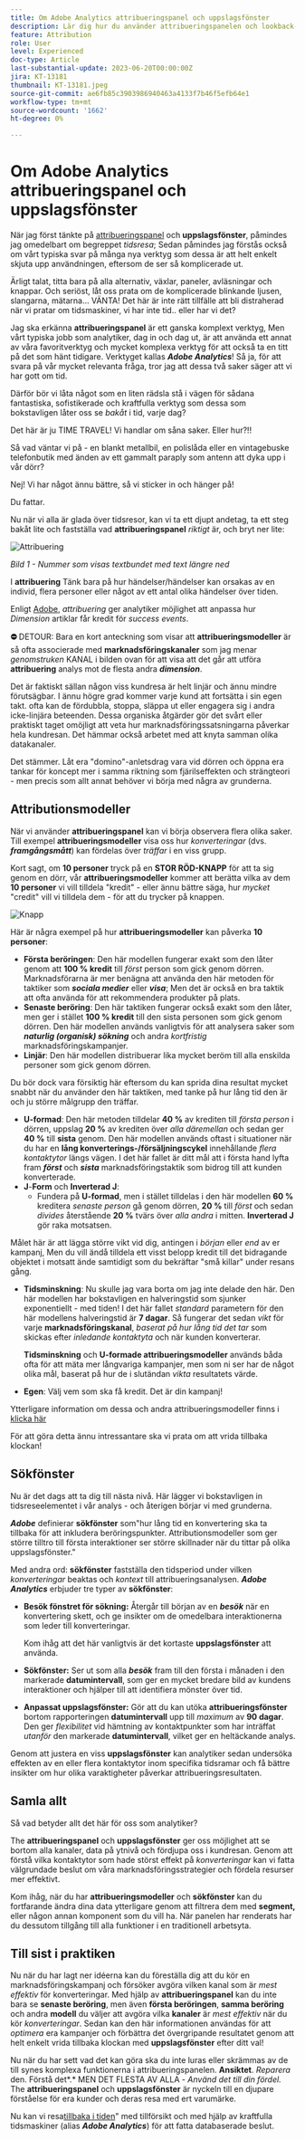 ```yaml
---
title: Om Adobe Analytics attribueringspanel och uppslagsfönster
description: Lär dig hur du använder attribueringspanelen och lookback-fönstret för att förstå kundbeteenden och anpassa hur dimensionsobjekt får kredit för lyckade händelser.
feature: Attribution
role: User
level: Experienced
doc-type: Article
last-substantial-update: 2023-06-20T00:00:00Z
jira: KT-13181
thumbnail: KT-13181.jpeg
source-git-commit: ae6fb85c3903986940463a4133f7b46f5efb64e1
workflow-type: tm+mt
source-wordcount: '1662'
ht-degree: 0%

---
```



# Om Adobe Analytics attribueringspanel och uppslagsfönster

När jag först tänkte på [attribueringspanel](https://experienceleague.adobe.com/docs/analytics-platform/using/cja-workspace/panels/attribution.html?lang=en) och **uppslagsfönster**, påmindes jag omedelbart om begreppet *tidsresa*; Sedan påmindes jag förstås också om vårt typiska svar på många nya verktyg som dessa är att helt enkelt skjuta upp användningen, eftersom de ser så komplicerade ut.

Ärligt talat, titta bara på alla alternativ, växlar, paneler, avläsningar och knappar.  Och seriöst, låt oss prata om de komplicerade blinkande ljusen, slangarna, mätarna... VÄNTA!  Det här är inte rätt tillfälle att bli distraherad när vi pratar om tidsmaskiner, vi har inte tid.. eller har vi det?

Jag ska erkänna **attribueringspanel** är ett ganska komplext verktyg, Men vårt typiska jobb som analytiker, dag in och dag ut, är att använda ett annat av våra favoritverktyg och mycket komplexa verktyg för att också ta en titt på det som hänt tidigare. Verktyget kallas ***Adobe Analytics***!  Så ja, för att svara på vår mycket relevanta fråga, tror jag att dessa två saker säger att vi har gott om tid.

Därför bör vi låta något som en liten rädsla stå i vägen för sådana fantastiska, sofistikerade och kraftfulla verktyg som dessa som bokstavligen låter oss se *bakåt* i tid, varje dag?

Det här är ju TIME TRAVEL!  Vi handlar om såna saker.  Eller hur?!!

Så vad väntar vi på - en blankt metallbil, en polislåda eller en vintagebuske telefonbutik med änden av ett gammalt paraply som antenn att dyka upp i vår dörr?

Nej!  Vi har något ännu bättre, så vi sticker in och hänger på!

Du fattar.


Nu när vi alla är glada över tidsresor, kan vi ta ett djupt andetag, ta ett steg bakåt lite och fastställa vad **attribueringspanel** *riktigt* är, och bryt ner lite:

![Attribuering](assets/attribution.png)

*Bild 1 - Nummer som visas textbundet med text längre ned*

I **attribuering** Tänk bara på hur händelser/händelser kan orsakas av en individ, flera personer eller något av ett antal olika händelser över tiden.

Enligt [Adobe](https://experienceleague.adobe.com/docs/analytics-platform/using/cja-workspace/attribution/overview.html?lang=en), *attribuering* ger analytiker möjlighet att anpassa hur *Dimension* artiklar får kredit för *success events*.


**⛔** DETOUR: Bara en kort anteckning som visar att **attribueringsmodeller** är så ofta associerade med **marknadsföringskanaler** som jag menar *genomstruken* KANAL i bilden ovan för att visa att det går att utföra **attribuering** analys mot de flesta andra ***dimension***.


Det är faktiskt sällan någon viss kundresa är helt linjär och ännu mindre förutsägbar.  I ännu högre grad kommer varje kund att fortsätta i sin egen takt. ofta kan de fördubbla, stoppa, släppa ut eller engagera sig i andra icke-linjära beteenden. Dessa organiska åtgärder gör det svårt eller praktiskt taget omöjligt att veta hur marknadsföringssatsningarna påverkar hela kundresan. Det hämmar också arbetet med att knyta samman olika datakanaler.

Det stämmer.  Låt era &quot;domino&quot;-anletsdrag vara vid dörren och öppna era tankar för koncept mer i samma riktning som fjärilseffekten och strängteori - men precis som allt annat behöver vi börja med några av grunderna.

## **Attributionsmodeller**

När vi använder **attribueringspanel** kan vi börja observera flera olika saker.  Till exempel **attribueringsmodeller** visa oss hur *konverteringar* (dvs. ***framgångsmått***) kan fördelas över *träffar* i en viss grupp.

Kort sagt, om **10 personer** tryck på en **STOR RÖD-KNAPP** för att ta sig genom en dörr, vår **attribueringsmodeller** kommer att berätta vilka av dem **10 personer** vi vill tilldela &quot;kredit&quot; - eller ännu bättre säga, hur *mycket* &quot;credit&quot; vill vi tilldela dem - för att du trycker på knappen.

![Knapp](assets/button.png)

Här är några exempel på hur **attribueringsmodeller** kan påverka **10 personer**:

- **Första beröringen**: Den här modellen fungerar exakt som den låter genom att **100 % kredit** till *först* person som gick genom dörren.  Marknadsförarna är mer benägna att använda den här metoden för taktiker som ***sociala medier*** eller ***visa***; Men det är också en bra taktik att ofta använda för att rekommendera produkter på plats.
- **Senaste beröring**: Den här taktiken fungerar också exakt som den låter, men ger i stället **100 % kredit** till den sista personen som gick genom dörren.  Den här modellen används vanligtvis för att analysera saker som ***naturlig (organisk) sökning*** och andra *kortfristig* marknadsföringskampanjer.
- **Linjär**: Den här modellen distribuerar lika mycket beröm till alla enskilda personer som gick genom dörren.

Du bör dock vara försiktig här eftersom du kan sprida dina resultat mycket snabbt när du använder den här taktiken, med tanke på hur lång tid den är och ju större målgrupp den träffar.

- **U-formad**: Den här metoden tilldelar **40 %** av krediten till *första person* i dörren, uppslag **20 %** av krediten över *alla däremellan* och sedan ger **40 %** till **sista** genom. Den här modellen används oftast i situationer när du har en **lång konverterings-/försäljningscykel** innehållande *flera kontaktytor* längs vägen.  I det här fallet är ditt mål att i första hand lyfta fram ***först*** och ***sista*** marknadsföringstaktik som bidrog till att kunden konverterade.
- **J**-**Form** och **Inverterad J**:
   - Fundera på **U-formad**, men i stället tilldelas i den här modellen **60 %** kreditera *senaste person* gå genom dörren, **20 %** till *först* och sedan *divides* återstående **20 %** tvärs över *alla andra* i mitten.  **Inverterad J** gör raka motsatsen.

Målet här är att lägga större vikt vid dig, antingen i *början* eller *end* av er kampanj, Men du vill ändå tilldela ett visst belopp kredit till det bidragande objektet i motsatt ände samtidigt som du bekräftar &quot;små killar&quot; under resans gång.

- **Tidsminskning**: Nu skulle jag vara borta om jag inte delade den här. Den här modellen har bokstavligen en halveringstid som sjunker exponentiellt - med tiden!  I det här fallet *standard* parametern för den här modellens halveringstid är **7 dagar**.  Så fungerar det sedan *vikt* för varje **marknadsföringskanal**, *baserat på hur lång tid det tar* som skickas efter *inledande kontaktyta* och när kunden konverterar.

  **Tidsminskning** och **U-formade attribueringsmodeller** används båda ofta för att mäta mer långvariga kampanjer, men som ni ser har de något olika mål, baserat på hur de i slutändan *vikta* resultatets värde.

- **Egen**: Välj vem som ska få kredit.  Det är din kampanj!

Ytterligare information om dessa och andra attribueringsmodeller finns i [klicka här](https://experienceleague.adobe.com/docs/analytics/analyze/analysis-workspace/attribution/models.html?lang=en)

För att göra detta ännu intressantare ska vi prata om att vrida tillbaka klockan!

## **Sökfönster**

Nu är det dags att ta dig till nästa nivå.  Här lägger vi bokstavligen in tidsreseelementet i vår analys - och återigen börjar vi med grunderna.

***Adobe*** definierar **sökfönster** som&quot;hur lång tid en konvertering ska ta tillbaka för att inkludera beröringspunkter. Attributionsmodeller som ger större tilltro till första interaktioner ser större skillnader när du tittar på olika uppslagsfönster.&quot;


Med andra ord: **sökfönster** fastställa den tidsperiod under vilken *konverteringar* beaktas och *kontext* till attribueringsanalysen. ***Adobe Analytics*** erbjuder tre typer av **sökfönster**:

- **Besök fönstret för sökning:** Återgår till början av en ***besök*** när en konvertering skett, och ge insikter om de omedelbara interaktionerna som leder till konverteringar.

  Kom ihåg att det här vanligtvis är det kortaste **uppslagsfönster** att använda.
- **Sökfönster:** Ser ut som alla ***besök*** fram till den första i månaden i den markerade **datumintervall**, som ger en mycket bredare bild av kundens interaktioner och hjälper till att identifiera mönster över tid.
- **Anpassat uppslagsfönster:** Gör att du kan utöka **attribueringsfönster** bortom rapporteringen **datumintervall** upp till *maximum* av **90 dagar**.  Den ger *flexibilitet* vid hämtning av kontaktpunkter som har inträffat *utanför* den markerade **datumintervall**, vilket ger en heltäckande analys.

Genom att justera en viss **uppslagsfönster** kan analytiker sedan undersöka effekten av en eller flera kontaktytor inom specifika tidsramar och få bättre insikter om hur olika varaktigheter påverkar attribueringsresultaten.

## **Samla allt**

Så vad betyder allt det här för oss som analytiker?

The **attribueringspanel** och **uppslagsfönster** ger oss möjlighet att se bortom alla kanaler, data på ytnivå och fördjupa oss i kundresan. Genom att förstå vilka kontaktytor som hade störst effekt på *konverteringar* kan vi fatta välgrundade beslut om våra marknadsföringsstrategier och fördela resurser mer effektivt.

Kom ihåg, när du har **attribueringsmodeller** och **sökfönster** kan du fortfarande ändra dina data ytterligare genom att filtrera dem med  **segment,** eller någon annan komponent som du vill ha.  När panelen har renderats har du dessutom tillgång till alla funktioner i en traditionell arbetsyta.

## **Till sist i praktiken**

Nu när du har lagt ner idéerna kan du föreställa dig att du kör en marknadsföringskampanj och försöker avgöra vilken kanal som är *mest effektiv* för konverteringar. Med hjälp av **attribueringspanel** kan du inte bara se **senaste beröring**, men även **första beröringen**, **samma beröring** och andra **modell** du väljer att avgöra vilka **kanaler** är *mest effektiv* när du kör *konverteringar*. Sedan kan den här informationen användas för att *optimera* era kampanjer och förbättra det övergripande resultatet genom att helt enkelt vrida tillbaka klockan med **uppslagsfönster** efter ditt val!

Nu när du har sett vad det kan göra ska du inte luras eller skrämmas av de till synes komplexa funktionerna i attribueringspanelen.  **Ansiktet**.  *Reparera* den.  Förstå det*.* MEN DET FLESTA AV ALLA - *Använd det till din fördel.* The **attribueringspanel** och **uppslagsfönster** är nyckeln till en djupare förståelse för era kunder och deras resa med ert varumärke.

Nu kan vi resa[tillbaka i tiden](https://youtu.be/gVryJmZNFdU)&quot; med tillförsikt och med hjälp av kraftfulla tidsmaskiner (alias ***Adobe Analytics***) för att fatta databaserade beslut.
